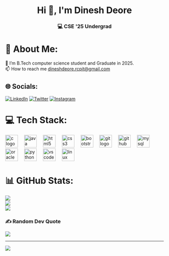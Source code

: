 <h1 align="center">Hi 👋, I'm Dinesh Deore</h1>
<h3 align="center">💻 CSE '25 Undergrad </h3>

<p align="left">
</p>


# 💫 About Me:
🔭 I’m B.Tech computer science student and Graduate in 2025.<br>📫 How to reach me dineshdeore.rcpit@gmail.com


## 🌐 Socials:
[![LinkedIn](https://img.shields.io/badge/LinkedIn-%230077B5.svg?logo=linkedin&logoColor=white)](https://linkedin.com/in/dinesh-deore11) [![Twitter](https://img.shields.io/badge/Twitter-%231DA1F2.svg?logo=Twitter&logoColor=white)](https://twitter.com/DineshD016) [![Instagram](https://img.shields.io/badge/Instagram-%23E4405F.svg?logo=Instagram&logoColor=white)](https://instagram.com/dinesh._deore)

# 💻 Tech Stack:
<div align="left">
  <img src="https://cdn.jsdelivr.net/gh/devicons/devicon/icons/c/c-original.svg" height="40" alt="c logo"  />
  <img width="12" />
  <img src="https://cdn.jsdelivr.net/gh/devicons/devicon/icons/java/java-original.svg" height="40" alt="java logo"  />
  <img width="12" />
  <img src="https://cdn.jsdelivr.net/gh/devicons/devicon/icons/html5/html5-original.svg" height="40" alt="html5 logo"  />
  <img width="12" />
  <img src="https://cdn.jsdelivr.net/gh/devicons/devicon/icons/css3/css3-original.svg" height="40" alt="css3 logo"  />
  <img width="12" />
  <img src="https://cdn.jsdelivr.net/gh/devicons/devicon/icons/bootstrap/bootstrap-original.svg" height="40" alt="bootstrap logo"  />
  <img width="12" />
  <img src="https://cdn.jsdelivr.net/gh/devicons/devicon/icons/git/git-original.svg" height="40" alt="git logo"  />
  <img width="12" />
  <img src="https://cdn.jsdelivr.net/gh/devicons/devicon/icons/github/github-original.svg" height="40" alt="github logo"  />
  <img width="12" />
  <img src="https://cdn.jsdelivr.net/gh/devicons/devicon/icons/mysql/mysql-original.svg" height="40" alt="mysql logo"  />
  <img width="12" />
  <img src="https://cdn.jsdelivr.net/gh/devicons/devicon/icons/oracle/oracle-original.svg" height="40" alt="oracle logo"  />
  <img width="12" />
  <img src="https://cdn.jsdelivr.net/gh/devicons/devicon/icons/python/python-original.svg" height="40" alt="python logo"  />
  <img width="12" />
  <img src="https://cdn.jsdelivr.net/gh/devicons/devicon/icons/vscode/vscode-original.svg" height="40" alt="vscode logo"  />
  <img width="12" />
  <img src="https://cdn.jsdelivr.net/gh/devicons/devicon/icons/linux/linux-original.svg" height="40" alt="linux logo"  />
</div>

###
# 📊 GitHub Stats:
![](https://github-readme-stats.vercel.app/api?username=dinesh-deore1&theme=dark&hide_border=false&include_all_commits=true&count_private=true)<br/>
![](https://github-readme-streak-stats.herokuapp.com/?user=dinesh-deore1&theme=dark&hide_border=false)<br/>
![](https://github-readme-stats.vercel.app/api/top-langs/?username=dinesh-deore1&theme=dark&hide_border=false&include_all_commits=true&count_private=true&layout=compact)

### ✍️ Random Dev Quote
![](https://quotes-github-readme.vercel.app/api?type=horizontal&theme=radical)

---

[![](https://visitcount.itsvg.in/api?id=dinesh-deore1&icon=0&color=0)](https://visitcount.itsvg.in)



